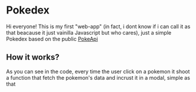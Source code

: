 # Pokedex
Hi everyone! This is my first "web-app" (in fact, i dont know if i can call it as that beacause it just vainilla Javascript but who cares), just a simple Pokedex based on the public [PokeApi](https://pokeapi.co/)


## How it works?

As you can see in the code, every time the user click on a pokemon it shoot a function that fetch the pokemon's data and incrust it in a modal, simple as that
